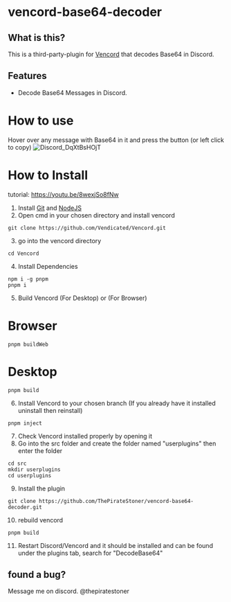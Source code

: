 # vencord-base64-decoder

## What is this?

This is a third-party-plugin for [Vencord](https://vencord.dev/) that decodes Base64 in Discord.

## Features

-  Decode Base64 Messages in Discord.

# How to use
Hover over any message with Base64 in it and press the button (or left click to copy)
![Discord_DqXtBsHOjT](https://github.com/ThePirateStoner/vencord-base64-decoder/assets/173967385/35a118ab-6a53-4182-bf1e-495d30ad9c75)

# How to Install

tutorial: https://youtu.be/8wexjSo8fNw

1. Install [Git](https://git-scm.com/downloads) and [NodeJS](https://nodejs.org/en)
2. Open cmd in your chosen directory and install vencord
```
git clone https://github.com/Vendicated/Vencord.git
```
3. go into the vencord directory
```
cd Vencord
```
4. Install Dependencies 
```
npm i -g pnpm
pnpm i
```
5. Build Vencord (For Desktop) or (For Browser)
# Browser
```
pnpm buildWeb
```
# Desktop
```
pnpm build
```
6. Install Vencord to your chosen branch (If you already have it installed uninstall then reinstall)
```
pnpm inject
```
7. Check Vencord installed properly by opening it
8. Go into the src folder and create the folder named "userplugins" then enter the folder
```
cd src
mkdir userplugins
cd userplugins
```
9. Install the plugin
```
git clone https://github.com/ThePirateStoner/vencord-base64-decoder.git
```
10. rebuild vencord
```
pnpm build
```
11. Restart Discord/Vencord and it should be installed and can be found under the plugins tab, search for "DecodeBase64"


## found a bug?

Message me on discord. @thepiratestoner
